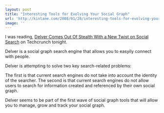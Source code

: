 ```yaml
---
layout: post
title: "Interesting Tools for Evolving Your Social Graph"
url: 'http://kinlane.com/2008/01/28/interesting-tools-for-evolving-your-social-graph/'
image: ''
---
```


I was reading, [Delver Comes Out Of Stealth With a New Twist on Social Search][1] on Techcrunch tonight.

Delver is a social graph search engine that allows you to easyily connect with people.

Delver is attempting to solve two key search-related problems:

The first is that current search engines do not take into account the identity of the searcher.
The second is that current search engines do not allow users to search for information created and referenced by their own social graph.

Delver seems to be part of the first wave of social graph tools that will allow you to manage, grow and track your social graph.

   [1]: http://www.techcrunch.com/2008/01/28/delver-comes-out-of-stealth-with-a-new-twist-on-social-search/
